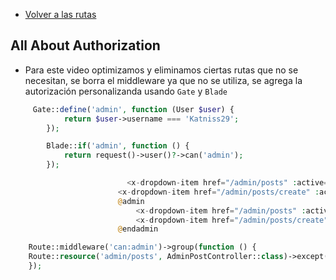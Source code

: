 - [Volver a las rutas](/Readme.md)

## All About Authorization

- Para este video optimizamos y eliminamos ciertas rutas que no se necesitan, se borra el middleware ya que no se utiliza, se agrega la autorización personalizanda usando `Gate`  y `Blade`


```php 
     Gate::define('admin', function (User $user) {
            return $user->username === 'Katniss29';
        });

        Blade::if('admin', function () {
            return request()->user()?->can('admin');
        });
```

```php 
                          <x-dropdown-item href="/admin/posts" :active="request()->is('admin/posts')">Dashboard</x-dropdown-item>
                        <x-dropdown-item href="/admin/posts/create" :active="request()->is('admin/posts/create')">New Post</x-dropdown-item>
                        @admin
                            <x-dropdown-item href="/admin/posts" :active="request()->is('admin/posts')">Dashboard</x-dropdown-item>
                            <x-dropdown-item href="/admin/posts/create" :active="request()->is('admin/posts/create')">New Post</x-dropdown-item>
                        @endadmin
```

```php 
    Route::middleware('can:admin')->group(function () {
    Route::resource('admin/posts', AdminPostController::class)->except('show');
    });
```
